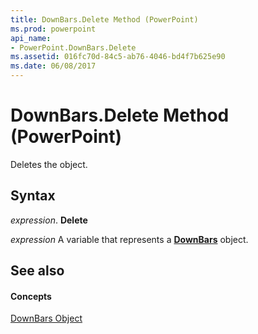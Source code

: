 ```yaml
---
title: DownBars.Delete Method (PowerPoint)
ms.prod: powerpoint
api_name:
- PowerPoint.DownBars.Delete
ms.assetid: 016fc70d-84c5-ab76-4046-bd4f7b625e90
ms.date: 06/08/2017
---
```



# DownBars.Delete Method (PowerPoint)

Deletes the object.


## Syntax

 _expression_. **Delete**

 _expression_ A variable that represents a **[DownBars](PowerPoint.DownBars.md)** object.


## See also


#### Concepts


[DownBars Object](PowerPoint.DownBars.md)


